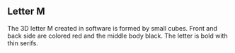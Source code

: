 ## Letter M

The 3D letter M created in software is formed by small cubes. Front and back side are colored red and the middle body black. The letter is bold with thin serifs.
